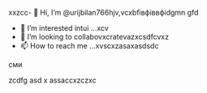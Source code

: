 xxzcc- 👋 Hi, I’m @urijbilan766hjv,vcxbfівфіввфіdgmn gfd
- 👀 I’m interested intui ...xcv
- 💞️ I’m looking to collabovxcratevazxcsdfcvxz
- 📫 How to reach me ...xvscxzasaxasdsdc
<!---hbxsavxcxzcxzc
urijbilan766/sad is a ✨ special ✨ repository because its `README.md` (this file) appears oasdfasdfn gbfyour GitHub profile.x
You can click the Preview linисмиk to take a look at yyiuour changes.asdxcbv
--->сми
zcdfg
asd
x
assaccxzczxc
